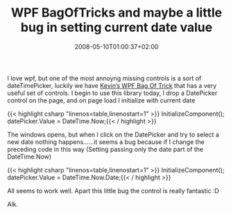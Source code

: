 ﻿---
title: "WPF BagOfTricks and maybe a little bug in setting current date value"
description: ""
date: 2008-05-10T01:00:37+02:00
draft: false
tags: [WPF]
categories: [WPF]
---
I love wpf, but one of the most annoyng missing controls is a sort of dateTimePicker, luckily we have [Kevin’s WPF Bag Of Trick](http://j832.com/bagotricks/) that has a very useful set of controls. I begin to use this library today, I drop a DatePicker control on the page, and on page load I initialize with current date

{{< highlight csharp "linenos=table,linenostart=1" >}}
InitializeComponent();
datePicker.Value = DateTime.Now;{{< / highlight >}}

<!-- Code inserted with Steve Dunn's Windows Live Writer Code Formatter Plugin.  http://dunnhq.com -->

The windows opens, but when I click on the DatePicker and try to select a new date nothing happens……it seems a bug because if I change the preceding code in this way (Setting passing only the date part of the DateTime.Now)

{{< highlight csharp "linenos=table,linenostart=1" >}}
InitializeComponent();
datePicker.Value = DateTime.Now.Date;{{< / highlight >}}

<!-- Code inserted with Steve Dunn's Windows Live Writer Code Formatter Plugin.  http://dunnhq.com -->

All seems to work well. Apart this little bug the control is really fantastic :D

Alk.
